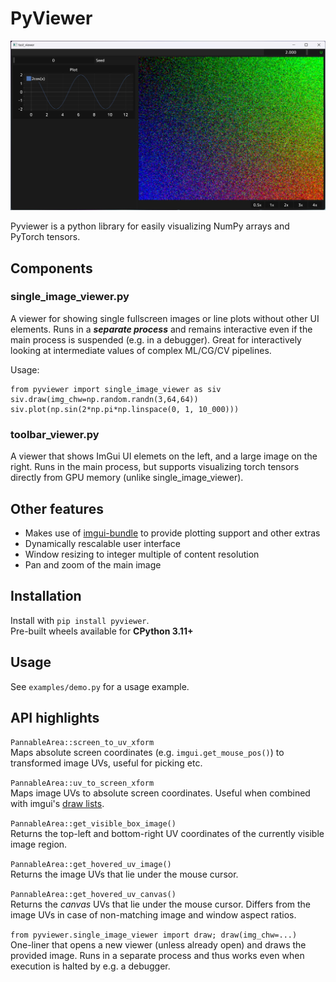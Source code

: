 # PyViewer

![Toolbar Viewer](docs/screenshot.jpg)

Pyviewer is a python library for easily visualizing NumPy arrays and PyTorch tensors.

## Components

### single_image_viewer.py

A viewer for showing single fullscreen images or line plots without other UI elements. Runs in a ***separate process*** and remains interactive even if the main process is suspended (e.g. in a debugger). Great for interactively looking at intermediate values of complex ML/CG/CV pipelines.

Usage:
```
from pyviewer import single_image_viewer as siv
siv.draw(img_chw=np.random.randn(3,64,64))
siv.plot(np.sin(2*np.pi*np.linspace(0, 1, 10_000)))
```

### toolbar_viewer.py
A viewer that shows ImGui UI elemets on the left, and a large image on the right. Runs in the main process, but supports visualizing torch tensors directly from GPU memory (unlike single_image_viewer).

## Other features
* Makes use of [imgui-bundle](https://github.com/pthom/imgui_bundle) to provide plotting support and other extras
* Dynamically rescalable user interface
* Window resizing to integer multiple of content resolution
* Pan and zoom of the main image

## Installation
Install with `pip install pyviewer`. <br>
Pre-built wheels available for **CPython 3.11+**

## Usage
See `examples/demo.py` for a usage example.

## API highlights
`PannableArea::screen_to_uv_xform`<br>
Maps absolute screen coordinates (e.g. `imgui.get_mouse_pos()`) to transformed image UVs, useful for picking etc.<br>

`PannableArea::uv_to_screen_xform`<br>
Maps image UVs to absolute screen coordinates. Useful when combined with imgui's [draw lists](https://pyimgui.readthedocs.io/en/latest/reference/imgui.core.html#imgui.core._DrawList).

`PannableArea::get_visible_box_image()`<br>
Returns the top-left and bottom-right UV coordinates of the currently visible image region.<br>

`PannableArea::get_hovered_uv_image()`<br>
Returns the image UVs that lie under the mouse cursor.

`PannableArea::get_hovered_uv_canvas()`<br>
Returns the *canvas* UVs that lie under the mouse cursor. Differs from the image UVs in case of non-matching image and window aspect ratios.

`from pyviewer.single_image_viewer import draw; draw(img_chw=...)`<br>
One-liner that opens a new viewer (unless already open) and draws the provided image. Runs in a separate process and thus works even when execution is halted by e.g. a debugger.